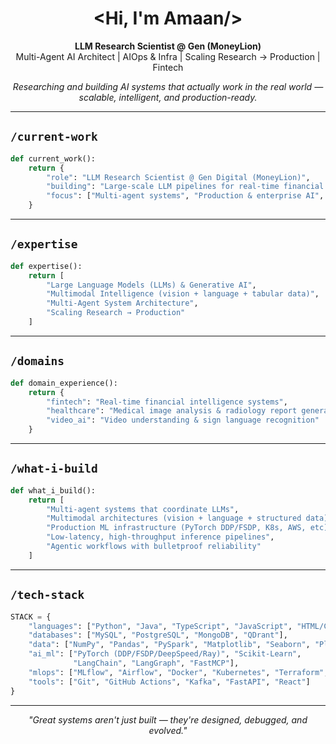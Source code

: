 <h1 align="center">&lt;Hi, I'm <strong>Amaan</strong>/&gt;</h1>

<p align="center">
  <strong>LLM Research Scientist @ Gen (MoneyLion)</strong><br>
  Multi-Agent AI Architect | AIOps & Infra | Scaling Research → Production | Fintech
</p>

<p align="center">
  <em>Researching and building AI systems that actually work in the real world — scalable, intelligent, and production-ready.</em>
</p>

---

## `/current-work`

```python
def current_work():
    return {
        "role": "LLM Research Scientist @ Gen Digital (MoneyLion)",
        "building": "Large-scale LLM pipelines for real-time financial decisions",
        "focus": ["Multi-agent systems", "Production & enterprise AI", "Multimodal intelligence", "Distributed systems"]
    }
```

---

## `/expertise`

```python
def expertise():
    return [
        "Large Language Models (LLMs) & Generative AI",
        "Multimodal Intelligence (vision + language + tabular data)",
        "Multi-Agent System Architecture",
        "Scaling Research → Production"
    ]
```

---

## `/domains`

```python
def domain_experience():
    return {
        "fintech": "Real-time financial intelligence systems",
        "healthcare": "Medical image analysis & radiology report generation",
        "video_ai": "Video understanding & sign language recognition"
    }
```

---

## `/what-i-build`

```python
def what_i_build():
    return [
        "Multi-agent systems that coordinate LLMs",
        "Multimodal architectures (vision + language + structured data)",
        "Production ML infrastructure (PyTorch DDP/FSDP, K8s, AWS, etc)",
        "Low-latency, high-throughput inference pipelines",
        "Agentic workflows with bulletproof reliability"
    ]
```

---

## `/tech-stack`

```python
STACK = {
    "languages": ["Python", "Java", "TypeScript", "JavaScript", "HTML/CSS"],
    "databases": ["MySQL", "PostgreSQL", "MongoDB", "QDrant"],
    "data": ["NumPy", "Pandas", "PySpark", "Matplotlib", "Seaborn", "Plotly"],
    "ai_ml": ["PyTorch (DDP/FSDP/DeepSpeed/Ray)", "Scikit-Learn", 
              "LangChain", "LangGraph", "FastMCP"],
    "mlops": ["MLflow", "Airflow", "Docker", "Kubernetes", "Terraform", "AWS"],
    "tools": ["Git", "GitHub Actions", "Kafka", "FastAPI", "React"]
}
```

---

<p align="center"><i>"Great systems aren't just built — they're designed, debugged, and evolved."</i></p>
